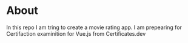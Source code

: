 # About

In this repo I am tring to create a movie rating app. I am prepearing for Certifaction examinition for Vue.js from Certificates.dev 
